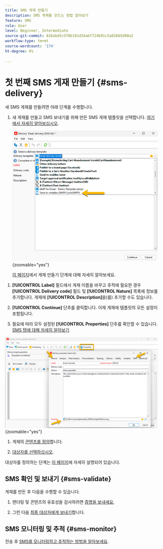 ```yaml
---
title: SMS 게재 만들기
description: SMS 게재를 만드는 방법 알아보기
feature: SMS
role: User
level: Beginner, Intermediate
source-git-commit: 826abd5c5f8b191d34abf724b91c5a82665d00a2
workflow-type: tm+mt
source-wordcount: '174'
ht-degree: 6%

---
```



# 첫 번째 SMS 게재 만들기 {#sms-delivery}

새 SMS 게재를 만들려면 아래 단계를 수행합니다.

1. 새 게재를 만들고 SMS 보내기를 위해 만든 SMS 게재 템플릿을 선택합니다. [여기에서 자세히 알아보십시오](sms-mid-sourcing.md#sms-delivery-template).

   ![](assets/sms_create.png){zoomable="yes"}

   [이 페이지](../../start/create-message.md)에서 게재 만들기 단계에 대해 자세히 알아보세요.

<!-- * For standalone instance,  [learn more here](sms-standalone-instance.md#sms-delivery-template).
* For mid-sourcing infrastructure, -->

1. **[!UICONTROL Label]** 필드에서 게재 이름을 바꾸고 추적에 필요한 경우 **[!UICONTROL Delivery code]** 필드 및 **[!UICONTROL Nature]** 목록에 정보를 추가합니다. 게재에 **[!UICONTROL Description]**&#x200B;을(를) 추가할 수도 있습니다.

1. **[!UICONTROL Continue]** 단추를 클릭합니다. 이제 게재에 템플릿의 모든 설정이 포함됩니다.

1. 필요에 따라 모두 설정된 **[!UICONTROL Properties]** 단추를 확인할 수 있습니다. [SMS 탭에 대해 자세히 알아보기](sms-delivery-settings.md#sms-tab)

![](assets/sms_settings.png){zoomable="yes"}

1. 게재의 [콘텐츠를 정의](sms-content.md)합니다.

1. [대상자를 선택하십시오](sms-audience.md).

대상자를 정의하는 단계는 [이 페이지](../../audiences/create-audiences.md)에 자세히 설명되어 있습니다.

## SMS 확인 및 보내기 {#sms-validate}

게재를 만든 후 다음을 수행할 수 있습니다.

1. 렌더링 및 콘텐츠의 유효성을 검사하려면 [증명을 보내세요](sms-proofs.md),

1. 그런 다음 [최종 대상자에게 보내기](sms-send.md)합니다.

## SMS 모니터링 및 추적 {#sms-monitor}

전송 후 [SMS를 모니터링하고 추적하는 방법을 알아보세요](sms-monitor.md).


